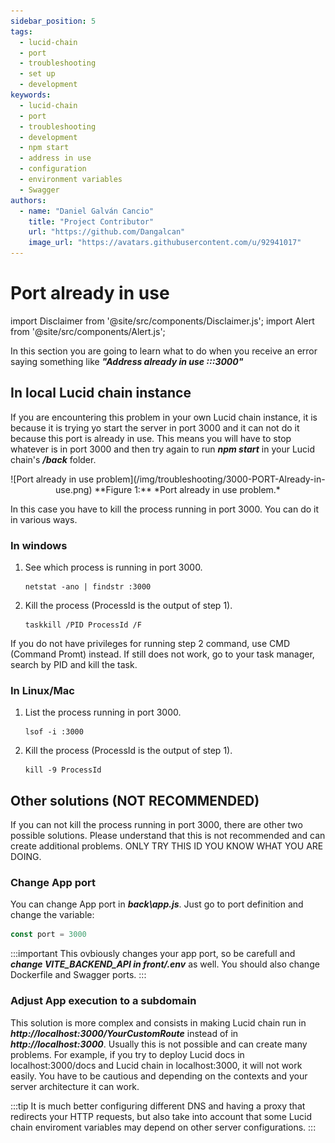 ```yaml
---
sidebar_position: 5
tags: 
  - lucid-chain
  - port
  - troubleshooting
  - set up
  - development
keywords:
  - lucid-chain
  - port
  - troubleshooting
  - development
  - npm start
  - address in use
  - configuration
  - environment variables
  - Swagger
authors: 
  - name: "Daniel Galván Cancio"
    title: "Project Contributor"
    url: "https://github.com/Dangalcan"
    image_url: "https://avatars.githubusercontent.com/u/92941017"
---
```


# Port already in use

import Disclaimer from '@site/src/components/Disclaimer.js';
import Alert from '@site/src/components/Alert.js';

In this section you are going to learn what to do when you receive an error saying something like ***"Address already in use :::3000"***

## In local Lucid chain instance

If you are encountering this problem in your own Lucid chain instance, it is because it is trying yo start the server in port 3000 and it can not do it because this port is already in use. This means you will have to stop whatever is in port 3000 and then try again to run ***npm start*** in your Lucid chain's ***/back*** folder.

<div align="center">
![Port already in use problem](/img/troubleshooting/3000-PORT-Already-in-use.png)  
**Figure 1:** *Port already in use problem.*
</div>

In this case you have to kill the process running in port 3000. You can do it in various ways.

### In windows

1. See which process is running in port 3000.

    ```bin/bash
    netstat -ano | findstr :3000
    ```

2. Kill the process (ProcessId is the output of step 1).

    ```bin/bash
    taskkill /PID ProcessId /F
    ```

<Disclaimer>
If you do not have privileges for running step 2 command, use CMD (Command Promt) instead. If still does not work, go to your task manager, search by PID and kill the task.
</Disclaimer>

### In Linux/Mac

1. List the process running in port 3000.

    ```bin/bash
    lsof -i :3000
    ```

2. Kill the process (ProcessId is the output of step 1).

    ```bin/bash
    kill -9 ProcessId
    ```

## Other solutions (NOT RECOMMENDED)

If you can not kill the process running in port 3000, there are other two possible solutions. Please understand that this is not recommended and can create additional problems. ONLY TRY THIS ID YOU KNOW WHAT YOU ARE DOING.

### Change App port

You can change App port in ***back\app.js***. Just go to port definition and change the variable:

```js
const port = 3000
```

:::important
This ovbiously changes your app port, so be carefull and ***change VITE_BACKEND_API in front/.env*** as well. You should also change Dockerfile and Swagger ports.
:::

### Adjust App execution to a subdomain

This solution is more complex and consists in making Lucid chain run in ***http://localhost:3000/YourCustomRoute*** instead of in ***http://localhost:3000***. Usually this is not possible and can create many problems. For example, if you try to deploy Lucid docs in localhost:3000/docs and Lucid chain in localhost:3000, it will not work easily. You have to be cautious and depending on the contexts and your server architecture it can work.

:::tip
It is much better configuring different DNS and having a proxy that redirects your HTTP requests, but also take into account that some Lucid chain enviroment variables may depend on other server configurations.
:::
